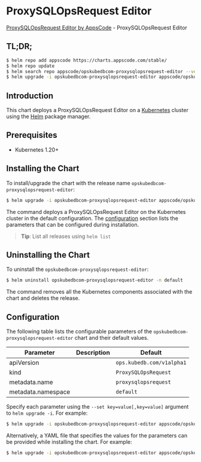 # ProxySQLOpsRequest Editor

[ProxySQLOpsRequest Editor by AppsCode](https://appscode.com) - ProxySQLOpsRequest Editor

## TL;DR;

```bash
$ helm repo add appscode https://charts.appscode.com/stable/
$ helm repo update
$ helm search repo appscode/opskubedbcom-proxysqlopsrequest-editor --version=v0.26.0
$ helm upgrade -i opskubedbcom-proxysqlopsrequest-editor appscode/opskubedbcom-proxysqlopsrequest-editor -n default --create-namespace --version=v0.26.0
```

## Introduction

This chart deploys a ProxySQLOpsRequest Editor on a [Kubernetes](http://kubernetes.io) cluster using the [Helm](https://helm.sh) package manager.

## Prerequisites

- Kubernetes 1.20+

## Installing the Chart

To install/upgrade the chart with the release name `opskubedbcom-proxysqlopsrequest-editor`:

```bash
$ helm upgrade -i opskubedbcom-proxysqlopsrequest-editor appscode/opskubedbcom-proxysqlopsrequest-editor -n default --create-namespace --version=v0.26.0
```

The command deploys a ProxySQLOpsRequest Editor on the Kubernetes cluster in the default configuration. The [configuration](#configuration) section lists the parameters that can be configured during installation.

> **Tip**: List all releases using `helm list`

## Uninstalling the Chart

To uninstall the `opskubedbcom-proxysqlopsrequest-editor`:

```bash
$ helm uninstall opskubedbcom-proxysqlopsrequest-editor -n default
```

The command removes all the Kubernetes components associated with the chart and deletes the release.

## Configuration

The following table lists the configurable parameters of the `opskubedbcom-proxysqlopsrequest-editor` chart and their default values.

|     Parameter      | Description |               Default                |
|--------------------|-------------|--------------------------------------|
| apiVersion         |             | <code>ops.kubedb.com/v1alpha1</code> |
| kind               |             | <code>ProxySQLOpsRequest</code>      |
| metadata.name      |             | <code>proxysqlopsrequest</code>      |
| metadata.namespace |             | <code>default</code>                 |


Specify each parameter using the `--set key=value[,key=value]` argument to `helm upgrade -i`. For example:

```bash
$ helm upgrade -i opskubedbcom-proxysqlopsrequest-editor appscode/opskubedbcom-proxysqlopsrequest-editor -n default --create-namespace --version=v0.26.0 --set apiVersion=ops.kubedb.com/v1alpha1
```

Alternatively, a YAML file that specifies the values for the parameters can be provided while
installing the chart. For example:

```bash
$ helm upgrade -i opskubedbcom-proxysqlopsrequest-editor appscode/opskubedbcom-proxysqlopsrequest-editor -n default --create-namespace --version=v0.26.0 --values values.yaml
```
